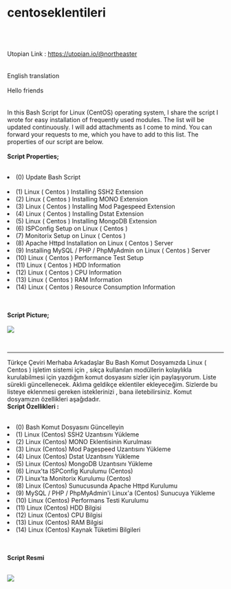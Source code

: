 # centoseklentileri
<br><br><br>
Utopian Link : https://utopian.io/@northeaster
<br><br><br>
English translation
<br><br>
Hello friends<br>
<br><br>
In this Bash Script for Linux (CentOS) operating system, I share the script I wrote for easy installation of frequently used modules. The list will be updated continuously. I will add attachments as I come to mind. You can forward your requests to me, which you have to add to this list. The properties of our script are below.
<br><br>
<b>Script Properties;</b><br><br>
<li>(0) Update Bash Script</li><br>
<li>(1) Linux ( Centos ) Installing SSH2 Extension</li>
<li>(2) Linux ( Centos ) Installing MONO Extension</li>
<li>(3) Linux ( Centos ) Installing Mod Pagespeed Extension</li>
<li>(4) Linux ( Centos ) Installing Dstat Extension</li>
<li>(5) Linux ( Centos ) Installing MongoDB Extension</li>
<li>(6) ISPConfig Setup on Linux ( Centos )</li>
<li>(7) Monitorix Setup on Linux ( Centos )</li>
<li>(8) Apache Httpd Installation on Linux ( Centos ) Server</li>
<li>(9) Installing MySQL / PHP / PhpMyAdmin on Linux ( Centos ) Server</li>
<li>(10) Linux ( Centos ) Performance Test Setup</li>
<li>(11) Linux ( Centos ) HDD Information</li>
<li>(12) Linux ( Centos ) CPU Information</li>
<li>(13) Linux ( Centos ) RAM Information</li>
<li>(14) Linux ( Centos ) Resource Consumption Information</li>

<br><br>
<b>Script Picture;</b><br><br>
<img border="0" src="https://image.prntscr.com/image/VWUCCmKKRnqnZHOMfUvjOw.png"></a><br>

<br>
<hr>


Türkçe Çeviri
Merhaba Arkadaşlar 
Bu Bash Komut Dosyamızda Linux ( Centos ) işletim sistemi için , sıkça kullanılan modüllerin kolaylıkla kurulabilmesi için yazdığım komut dosyasını sizler için paylaşıyorum. Liste sürekli güncellenecek. Aklıma geldikçe eklentiler ekleyeceğim. Sizlerde bu listeye eklenmesi gereken isteklerinizi , bana iletebilirsiniz. Komut dosyamızın özellikleri aşağıdadır.
<br>
<b>Script Özellikleri : </b><br><br>

<li>(0) Bash Komut Dosyasını Güncelleyin</li>

<li>(1) Linux (Centos) SSH2 Uzantısını Yükleme</li>

<li>(2) Linux (Centos) MONO Eklentisinin Kurulması</li>

<li>(3) Linux (Centos) Mod Pagespeed Uzantısını Yükleme</li>

<li>(4) Linux (Centos) Dstat Uzantısını Yükleme</li>

<li>(5) Linux (Centos) MongoDB Uzantısını Yükleme</li>

<li>(6) Linux'ta ISPConfig Kurulumu (Centos)</li>

<li>(7) Linux'ta Monitorix Kurulumu (Centos)</li>

<li>(8) Linux (Centos) Sunucusunda Apache Httpd Kurulumu</li>

<li>(9) MySQL / PHP / PhpMyAdmin'i Linux'a (Centos) Sunucuya Yükleme</li>

<li>(10) Linux (Centos) Performans Testi Kurulumu</li>

<li>(11) Linux (Centos) HDD Bilgisi</li>

<li>(12) Linux (Centos) CPU Bilgisi</li>

<li>(13) Linux (Centos) RAM Bilgisi</li>

<li>(14) Linux (Centos) Kaynak Tüketimi Bilgileri</li>

<br><br>
<b>Script Resmi</b><br><br>

<img border="0" src="https://image.prntscr.com/image/VWUCCmKKRnqnZHOMfUvjOw.png"></a>
